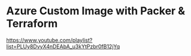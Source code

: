 # Azure Custom Image with Packer & Terraform


https://www.youtube.com/playlist?list=PLUy8DvyX4nDEAbA_u3kYtPzbr0fB12jYq
